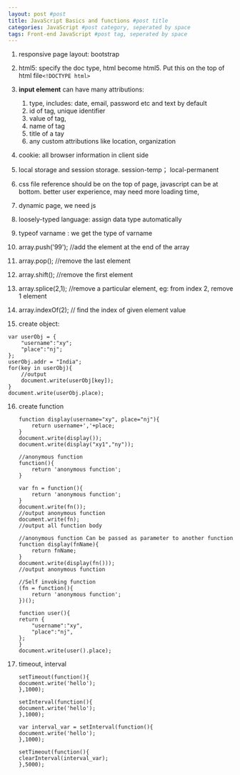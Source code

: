 ```yaml
---
layout: post #post
title: JavaScript Basics and functions #post title
categories: JavaScript #post category, seperated by space
tags: Front-end JavaScript #post tag, seperated by space
---
```



1. responsive page layout: bootstrap

2. html5: specify the doc type, html become html5. Put this on the top of html file`<!DOCTYPE html>`

3. **input element** can have many attributions:
    1. type, includes: date, email, password etc and text by default
    4. id of tag, unique identifier
    5. value of tag, 
    6. name of tag
    7. title of a tay
    8. any custom attributions like location, organization
4. cookie: all browser information in client side
5. local storage and session storage. session-temp； local-permanent
6. css file reference should be on the top of page, javascript can be at bottom. better user experience, may need more loading time,
7. dynamic page, we need js
8. loosely-typed language: assign data type automatically
9. typeof varname : we get the type of varname
10. array.push('99'); //add the element at the end of the array
11. array.pop(); //remove the last element
12. array.shift(); //remove the first element
13. array.splice(2,1); //remove a particular element, eg: from index 2, remove 1 element
14. array.indexOf(2); // find the index of given element value
15. create object: 
```
var userObj = {
    "username":"xy";
    "place":"nj";
};
userObj.addr = "India";
for(key in userObj){
    //output
    document.write(userObj[key]);
}
document.write(userObj.place);
```
16. create function
    ```
    function display(username="xy", place="nj"){
        return username+','+place;
    }
    document.write(display());
    document.write(display("xy1","ny"));
    ```

    ```
    //anonymous function
    function(){
        return 'anonymous function';
    }
    ```

    ```
    var fn = function(){
        return 'anonymous function';
    }
    document.write(fn());
    //output anonymous function
    document.write(fn);
    //output all function body

    //anonymous function Can be passed as parameter to another function
    function display(fnName){
        return fnName;
    }
    document.write(display(fn()));
    //output anonymous function
    ```

    ```
    //Self invoking function
    (fn = function(){
        return 'anonymous function';
    })();
    ```

    ```
    function user(){
    return {
        "username":"xy",
        "place":"nj",
    };
    }
    document.write(user().place);
    ```

17. timeout, interval
    ```
    setTimeout(function(){
    document.write('hello');
    },1000);
    ```

    ```
    setInterval(function(){
    document.write('hello');
    },1000);
    ```

    ```
    var interval_var = setInterval(function(){
    document.write('hello');
    },1000);

    setTimeout(function(){
    clearInterval(interval_var);
    },5000);
    ```

